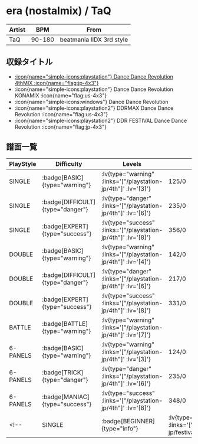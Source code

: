 # era (nostalmix) / TaQ

|Artist|BPM|From|
|------|---|----|
|TaQ|90-180|beatmania IIDX 3rd style|

## 収録タイトル

- [ :icon{name="simple-icons:playstation"} Dance Dance Revolution 4thMIX :icon{name="flag:jp-4x3"} ](/playstation-jp/4th)
- :icon{name="simple-icons:playstation"} Dance Dance Revolution KONAMIX :icon{name="flag:us-4x3"}
- :icon{name="simple-icons:windows"} Dance Dance Revolution
- :icon{name="simple-icons:playstation2"} DDRMAX Dance Dance Revolution :icon{name="flag:us-4x3"}
- :icon{name="simple-icons:playstation2"} DDR FESTIVAL Dance Dance Revolution :icon{name="flag:jp-4x3"}

## 譜面一覧

|PlayStyle|Difficulty|Levels|Notes|Movie|
|---------|----------|------|-----|-----|
|SINGLE| :badge[BASIC]{type="warning"} | :lv{type="warning" :links='["/playstation-jp/4th"]' :lv='[3]'} |125/0||
|SINGLE| :badge[DIFFICULT]{type="danger"} | :lv{type="danger" :links='["/playstation-jp/4th"]' :lv='[6]'} |235/0||
|SINGLE| :badge[EXPERT]{type="success"} | :lv{type="success" :links='["/playstation-jp/4th"]' :lv='[8]'} |356/0||
|DOUBLE| :badge[BASIC]{type="warning"} | :lv{type="warning" :links='["/playstation-jp/4th"]' :lv='[4]'} |142/0||
|DOUBLE| :badge[DIFFICULT]{type="danger"} | :lv{type="danger" :links='["/playstation-jp/4th"]' :lv='[6]'} |217/0||
|DOUBLE| :badge[EXPERT]{type="success"} | :lv{type="success" :links='["/playstation-jp/4th"]' :lv='[8]'} |331/0||
|BATTLE| :badge[BATTLE]{type="warning"} | :lv{type="warning" :links='["/playstation-jp/4th"]' :lv='[7]'} |||
|6-PANELS| :badge[BASIC]{type="warning"} | :lv{type="warning" :links='["/playstation-jp/4th"]' :lv='[3]'} |124/0||
|6-PANELS| :badge[TRICK]{type="danger"} | :lv{type="danger" :links='["/playstation-jp/4th"]' :lv='[6]'} |235/0||
|6-PANELS| :badge[MANIAC]{type="success"} | :lv{type="success" :links='["/playstation-jp/4th"]' :lv='[8]'} |348/0||
<!-- |SINGLE| :badge[BEGINNER]{type="info"} | :lv{type="info" :links='["/playstation2-jp/festival"]' :lv='[2]'} |89/0|| -->
